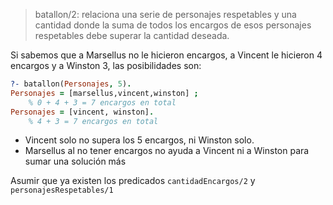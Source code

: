 > batallon/2: relaciona una serie de personajes respetables y una cantidad
> donde la suma de todos los encargos de esos personajes respetables debe superar la cantidad deseada.

Si sabemos que a Marsellus no le hicieron encargos, a Vincent le hicieron 4 encargos y a Winston 3, las posibilidades son:

``` prolog
?- batallon(Personajes, 5).
Personajes = [marsellus,vincent,winston] ; 
    % 0 + 4 + 3 = 7 encargos en total
Personajes = [vincent, winston].           
    % 4 + 3 = 7 encargos en total
``` 

* Vincent solo no supera los 5 encargos, ni Winston solo.
* Marsellus al no tener encargos no ayuda a Vincent ni a Winston para sumar una solución más

Asumir que ya existen los predicados `cantidadEncargos/2` y `personajesRespetables/1`